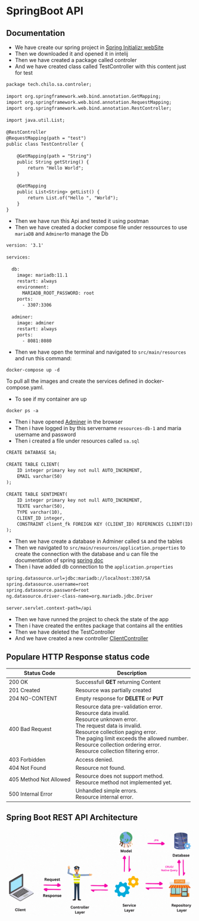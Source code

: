 # SpringBoot API
## Documentation
- We have create our spring project in [Spring Initializr webSite](https://start.spring.io)
- Then we downloaded it and opened it in intelij 
- Then we have created a package called controler 
- And we have created class called TestController with this content just for test
```
package tech.chilo.sa.controler;

import org.springframework.web.bind.annotation.GetMapping;
import org.springframework.web.bind.annotation.RequestMapping;
import org.springframework.web.bind.annotation.RestController;

import java.util.List;

@RestController
@RequestMapping(path = "test")
public class TestController {

    @GetMapping(path = "String")
    public String getString() {
        return "Hello World";
    }

    @GetMapping
    public List<String> getList() {
        return List.of("Hello ", "World");
    }
}
```
- Then we have run this Api and tested it using postman
- Then we have created a docker compose file under ressources to use `mariaDB` and `Adminer`to manage the Db
```
version: '3.1'

services:

  db:
    image: mariadb:11.1
    restart: always
    environment:
      MARIADB_ROOT_PASSWORD: root
    ports:
      - 3307:3306

  adminer:
    image: adminer
    restart: always
    ports:
      - 8081:8080
```
- Then we have open the terminal and navigated to `src/main/resources` and run this command:
```
docker-compose up -d
```
To pull all the images and create the services defined in docker-compose.yaml.
- To see if my container are up
```
docker ps -a
```
- Then i have opened [Adminer](http://localhost:8081) in the browser
- Then i have logged in by this servername `resources-db-1` and maria username and password
- Then i created a file under resources called `sa.sql`
```
CREATE DATABASE SA;

CREATE TABLE CLIENT(
    ID integer primary key not null AUTO_INCREMENT,
    EMAIL varchar(50)
);

CREATE TABLE SENTIMENT(
    ID integer primary key not null AUTO_INCREMENT,
    TEXTE varchar(50),
    TYPE varchar(10),
    CLIENT_ID integer,
    CONSTRAINT client_fk FOREIGN KEY (CLIENT_ID) REFERENCES CLIENT(ID)
);
```
- Then we have create a database in Adminer called `SA` and the tables
- Then we navigated to `src/main/resources/application.properties` to create the connection with 
the database and u can file the documentation of spring [spring doc](https://docs.spring.io/spring-boot/docs/current/reference/html/application-properties.html#appendix.application-properties.data)
- Then i have added db connection to the `application.properties`
```
spring.datasource.url=jdbc:mariadb://localhost:3307/SA
spring.datasource.username=root
spring.datasource.password=root
ng.datasource.driver-class-name=org.mariadb.jdbc.Driver

server.servlet.context-path=/api
```
- Then we have runned the project to check the state of the app
- Then i have created the entites package that contains all the entities
- Then we have deleted the TestController
- And we have created a new controller [ClientController](src/main/java/tech/chilo/sa/controler/ClientController.java)

## Populare HTTP Response status code
| Status Code            | Description                                                                                                                                                                                                                                                                                         |
|------------------------|-----------------------------------------------------------------------------------------------------------------------------------------------------------------------------------------------------------------------------------------------------------------------------------------------------|
| 200 OK                 | Successfull **GET** returning Content                                                                                                                                                                                                                                                               |
| 201 Created            | Resource was partially created                                                                                                                                                                                                                                                                      |
| 204 NO-CONTENT         | Empty response for **DELETE** or **PUT**                                                                                                                                                                                                                                                            |
| 400 Bad Request        | Resource data pre-validation error.<br/>Resource data invalid.<br/>Resource unknown error.<br/>The request data is invalid.<br/>Resource collection paging error.<br/>The paging limit exceeds the allowed number.<br/>Resource collection ordering error.<br/>Resource collection filtering error. |
| 403 Forbidden          | Access denied.                                                                                                                                                                                                                                                                                      |
| 404 Not Found          | Resource not found.                                                                                                                                                                                                                                                                                 |
| 405 Method Not Allowed | Resource does not support method.<br/>Resource method not implemented yet.                                                                                                                                                                                                                          |
| 500 Internal Error     | Unhandled simple errors.<br/>Resource internal error.                                                                                                                                                                                                                                               |

## Spring Boot REST API Architecture
![Architecture imge](readme_images/spring_api_architecture.gif "Spring API Architecture")